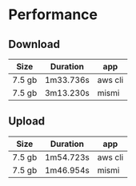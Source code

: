 # Performance

## Download

| Size | Duration | app |
|------|----------|-----|
| 7.5 gb | 1m33.736s | aws cli |
| 7.5 gb | 3m13.230s | mismi |


## Upload

| Size | Duration | app |
|------|----------|-----|
| 7.5 gb | 1m54.723s | aws cli |
| 7.5 gb | 1m46.954s | mismi |
